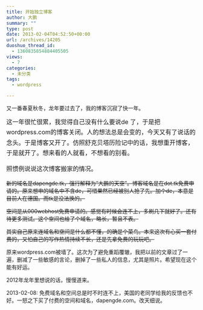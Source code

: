 ```yaml
---
title: 开始独立博客
author: 大鹏
summary: ""
type: post
date: 2013-02-04T04:52:50+00:00
url: /archives/14205
duoshuo_thread_id:
  - 1360835854884405505
views:
  - 7
categories:
  - 未分类
tags:
  - wordpress

---
```

又一番春夏秋冬，龙年要过去了，我的博客沉寂了快一年。

<span style="line-height: 1.714285714; font-size: 1rem;">这一年很忙很累，我觉得自己没有什么要说de 了，于是把wordpress.com的博客关闭。人的想法总是会变的，今天又有了说话的念头。于是博客又开了。仿照舒克贝塔历险记中的话，我想重开博客，于是就开了。想来看的人就看，不想看的别看。</span>

<span style="line-height: 1.714285714; font-size: 1rem;">照惯例说说这次博客搬家的情况。</span>

<del>新的域名是dapengde.tk，强行解释为“大鹏的天空”。博客域名是在dot.tk免费申请的。原来想申的域名中不含de，可惜果然已经被别人抢了先。加个de，本意是目前人在德国。而tk是没法换的。</del>

<del>空间是从000webhost免费申请的。感觉有时候会连不上，多刷几下就好了。还有待更多测试。这个空间也给了个域名，略长，暂且不表。</del>

<del>其实自己原来连域名和空间是什么都不懂，的确是个菜鸟。本来这次有心买一套付费的，又怕自己的写作热情持续不长，还是先拿免费的玩玩吧。</del>

原来wordpress.com被墙了。这次为了避免重蹈覆辙，我把以前的文章过了一遍，删减了一些敏感的言论，删掉了一些私人的信息，尤其是照片。希望现在这个能有好运。

2012年龙年里想说的话，慢慢道来。

2013-02-08: 免费域名和空间总是时不时连不上，美国的老同学给我的反馈也不好。一怒之下买了付费的空间和域名，dapengde.com。改天细说。
